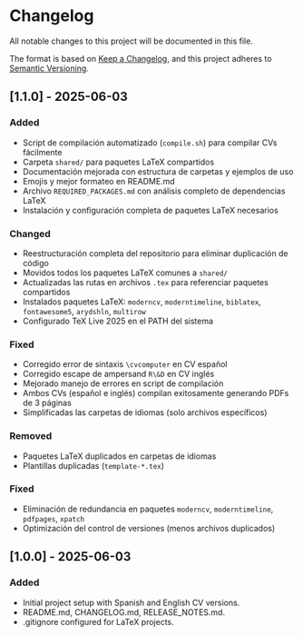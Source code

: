 # Changelog

All notable changes to this project will be documented in this file.

The format is based on [Keep a Changelog](https://keepachangelog.com/en/1.0.0/),
and this project adheres to [Semantic Versioning](https://semver.org/spec/v2.0.0.html).

## [1.1.0] - 2025-06-03

### Added

- Script de compilación automatizado (`compile.sh`) para compilar CVs fácilmente
- Carpeta `shared/` para paquetes LaTeX compartidos
- Documentación mejorada con estructura de carpetas y ejemplos de uso
- Emojis y mejor formateo en README.md
- Archivo `REQUIRED_PACKAGES.md` con análisis completo de dependencias LaTeX
- Instalación y configuración completa de paquetes LaTeX necesarios

### Changed

- Reestructuración completa del repositorio para eliminar duplicación de código
- Movidos todos los paquetes LaTeX comunes a `shared/`
- Actualizadas las rutas en archivos `.tex` para referenciar paquetes compartidos
- Instalados paquetes LaTeX: `moderncv`, `moderntimeline`, `biblatex`, `fontawesome5`, `arydshln`, `multirow`
- Configurado TeX Live 2025 en el PATH del sistema

### Fixed

- Corregido error de sintaxis `\cvcomputer` en CV español
- Corregido escape de ampersand `R\&D` en CV inglés  
- Mejorado manejo de errores en script de compilación
- Ambos CVs (español e inglés) compilan exitosamente generando PDFs de 3 páginas
- Simplificadas las carpetas de idiomas (solo archivos específicos)

### Removed

- Paquetes LaTeX duplicados en carpetas de idiomas
- Plantillas duplicadas (`template-*.tex`)

### Fixed

- Eliminación de redundancia en paquetes `moderncv`, `moderntimeline`, `pdfpages`, `xpatch`
- Optimización del control de versiones (menos archivos duplicados)

## [1.0.0] - 2025-06-03

### Added

- Initial project setup with Spanish and English CV versions.
- README.md, CHANGELOG.md, RELEASE_NOTES.md.
- .gitignore configured for LaTeX projects.
